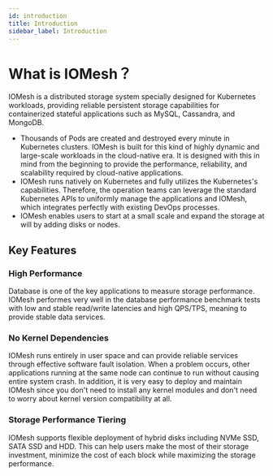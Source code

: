 ```yaml
---
id: introduction
title: Introduction
sidebar_label: Introduction
---
```


# What is IOMesh？

IOMesh is a distributed storage system specially designed for Kubernetes workloads, providing reliable persistent storage capabilities for containerized stateful applications such as MySQL, Cassandra, and MongoDB.

- Thousands of Pods are created and destroyed every minute in Kubernetes clusters. IOMesh is built for this kind of highly dynamic and large-scale workloads in the cloud-native era. It is designed with this in mind from the beginning to provide the performance, reliability, and scalability required by cloud-native applications.
- IOMesh runs natively on Kubernetes and fully utilizes the Kubernetes's capabilities. Therefore, the operation teams can leverage the standard Kubernetes APIs to uniformly manage the applications and IOMesh, which integrates perfectly with existing DevOps processes.
- IOMesh enables users to start at a small scale and expand the storage at will by adding disks or nodes.

## Key Features

### High Performance
   Database is one of the key applications to measure storage performance. IOMesh performes very well in the database performance benchmark tests with low and stable read/write latencies and high QPS/TPS, meaning to provide stable data services.
### No Kernel Dependencies
   IOMesh runs entirely in user space and can provide reliable services through effective software fault isolation. When a problem occurs, other applications running at the same node can continue to run without causing entire system crash. In addition, it is very easy to deploy and maintain IOMesh since you don't need to install any kernel modules and don't need to worry about kernel version compatibility at all.
### Storage Performance Tiering
   IOMesh supports flexible deployment of hybrid disks including NVMe SSD, SATA SSD and HDD. This can help users make the most of their storage investment, minimize the cost of each block while maximizing the storage performance.


